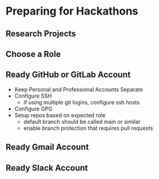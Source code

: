 # Preparing for Hackathons

## Research Projects

## Choose a Role

## Ready GitHub or GitLab Account
  - Keep Personal and Professional Accounts Separate
  - Configure SSH
    - if using multiple git logins, configure ssh hosts
  - Configure GPG
  - Setup repos based on expected role
    - default branch should be called main or similar
    - enable branch protection that requires pull requests

## Ready Gmail Account

## Ready Slack Account
